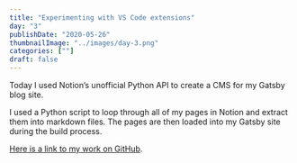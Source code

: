 ```yaml
---
title: "Experimenting with VS Code extensions"
day: "3"
publishDate: "2020-05-26"
thumbnailImage: "../images/day-3.png"
categories: [""]
draft: false
---
```

Today I used Notion’s unofficial Python API to create a CMS for my Gatsby blog site.

I used a Python script to loop through all of my pages in Notion and extract them into markdown files. The pages are then loaded into my Gatsby site during the build process.

[Here is a link to my work on GitHub](www.github.com).